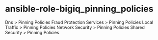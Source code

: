 # ansible-role-bigiq_pinning_policies

Dns > Pinning Policies
Fraud Protection Services > Pinning Policies
Local Traffic > Pinning Policies
Network Security > Pinning Policies
Shared Security > Pinning Policies
